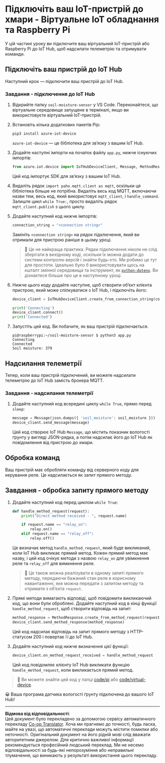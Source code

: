 <!--
CO_OP_TRANSLATOR_METADATA:
{
  "original_hash": "3ac42e284a7222c0e83d2d43231a364f",
  "translation_date": "2025-08-28T18:03:33+00:00",
  "source_file": "2-farm/lessons/4-migrate-your-plant-to-the-cloud/single-board-computer-connect-hub.md",
  "language_code": "uk"
}
-->
# Підключіть ваш IoT-пристрій до хмари - Віртуальне IoT обладнання та Raspberry Pi

У цій частині уроку ви підключите ваш віртуальний IoT-пристрій або Raspberry Pi до IoT Hub, щоб надсилати телеметрію та отримувати команди.

## Підключіть ваш пристрій до IoT Hub

Наступний крок — підключити ваш пристрій до IoT Hub.

### Завдання - підключення до IoT Hub

1. Відкрийте папку `soil-moisture-sensor` у VS Code. Переконайтеся, що віртуальне середовище запущене в терміналі, якщо ви використовуєте віртуальний IoT-пристрій.

1. Встановіть кілька додаткових пакетів Pip:

    ```sh
    pip3 install azure-iot-device
    ```

    `azure-iot-device` — це бібліотека для зв’язку з вашим IoT Hub.

1. Додайте наступні імпорти на початок файлу `app.py`, нижче існуючих імпортів:

    ```python
    from azure.iot.device import IoTHubDeviceClient, Message, MethodResponse
    ```

    Цей код імпортує SDK для зв’язку з вашим IoT Hub.

1. Видаліть рядок `import paho.mqtt.client as mqtt`, оскільки ця бібліотека більше не потрібна. Видаліть весь код MQTT, включаючи назви тем, весь код, який використовує `mqtt_client`, і `handle_command`. Залиште цикл `while True:`, просто видаліть рядок `mqtt_client.publish` з цього циклу.

1. Додайте наступний код нижче імпортів:

    ```python
    connection_string = "<connection string>"
    ```

    Замініть `<connection string>` на рядок підключення, який ви отримали для пристрою раніше в цьому уроці.

    > 💁 Це не найкраща практика. Рядки підключення ніколи не слід зберігати в вихідному коді, оскільки їх можна додати до системи контролю версій і знайти будь-хто. Ми робимо це тут для простоти. Ідеально було б використовувати щось на кшталт змінної середовища та інструмент, як [`python-dotenv`](https://pypi.org/project/python-dotenv/). Ви дізнаєтеся більше про це в наступному уроці.

1. Нижче цього коду додайте наступне, щоб створити об’єкт клієнта пристрою, який може спілкуватися з IoT Hub, і підключіть його:

    ```python
    device_client = IoTHubDeviceClient.create_from_connection_string(connection_string)

    print('Connecting')
    device_client.connect()
    print('Connected')
    ```

1. Запустіть цей код. Ви побачите, як ваш пристрій підключається.

    ```output
    pi@raspberrypi:~/soil-moisture-sensor $ python3 app.py 
    Connecting
    Connected
    Soil moisture: 379
    ```

## Надсилання телеметрії

Тепер, коли ваш пристрій підключений, ви можете надсилати телеметрію до IoT Hub замість брокера MQTT.

### Завдання - надсилання телеметрії

1. Додайте наступний код всередині циклу `while True`, прямо перед `sleep`:

    ```python
    message = Message(json.dumps({ 'soil_moisture': soil_moisture }))
    device_client.send_message(message)
    ```

    Цей код створює IoT Hub `Message`, що містить показник вологості ґрунту у вигляді JSON-рядка, а потім надсилає його до IoT Hub як повідомлення від пристрою до хмари.

## Обробка команд

Ваш пристрій має обробляти команду від серверного коду для керування реле. Це надсилається як запит прямого методу.

## Завдання - обробка запиту прямого методу

1. Додайте наступний код перед циклом `while True`:

    ```python
    def handle_method_request(request):
        print("Direct method received - ", request.name)
    
        if request.name == "relay_on":
            relay.on()
        elif request.name == "relay_off":
            relay.off()    
    ```

    Це визначає метод `handle_method_request`, який буде викликаний, коли IoT Hub викликає прямий метод. Кожен прямий метод має назву, і цей код очікує методи з назвою `relay_on` для увімкнення реле та `relay_off` для вимкнення реле.

    > 💁 Це також можна реалізувати в одному запиті прямого методу, передаючи бажаний стан реле в корисному навантаженні, яке можна передати з запитом методу та отримати з об’єкта `request`.

1. Прямі методи вимагають відповіді, щоб повідомити викликаючий код, що вони були оброблені. Додайте наступний код в кінці функції `handle_method_request`, щоб створити відповідь на запит:

    ```python
    method_response = MethodResponse.create_from_method_request(request, 200)
    device_client.send_method_response(method_response)
    ```

    Цей код надсилає відповідь на запит прямого методу з HTTP-статусом 200 і повертає її до IoT Hub.

1. Додайте наступний код нижче визначення цієї функції:

    ```python
    device_client.on_method_request_received = handle_method_request
    ```

    Цей код повідомляє клієнту IoT Hub викликати функцію `handle_method_request`, коли викликається прямий метод.

> 💁 Ви можете знайти цей код у папці [code/pi](../../../../../2-farm/lessons/4-migrate-your-plant-to-the-cloud/code/pi) або [code/virtual-device](../../../../../2-farm/lessons/4-migrate-your-plant-to-the-cloud/code/virtual-device).

😀 Ваша програма датчика вологості ґрунту підключена до вашого IoT Hub!

---

**Відмова від відповідальності**:  
Цей документ було перекладено за допомогою сервісу автоматичного перекладу [Co-op Translator](https://github.com/Azure/co-op-translator). Хоча ми прагнемо до точності, будь ласка, майте на увазі, що автоматичні переклади можуть містити помилки або неточності. Оригінальний документ на його рідній мові слід вважати авторитетним джерелом. Для критично важливої інформації рекомендується професійний людський переклад. Ми не несемо відповідальності за будь-які непорозуміння або неправильні тлумачення, що виникають у результаті використання цього перекладу.